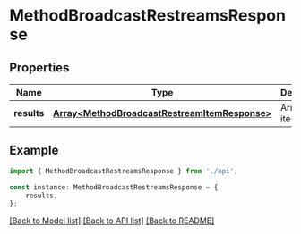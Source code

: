 # MethodBroadcastRestreamsResponse


## Properties

Name | Type | Description | Notes
------------ | ------------- | ------------- | -------------
**results** | [**Array&lt;MethodBroadcastRestreamItemResponse&gt;**](MethodBroadcastRestreamItemResponse.md) | Array of items | [default to undefined]

## Example

```typescript
import { MethodBroadcastRestreamsResponse } from './api';

const instance: MethodBroadcastRestreamsResponse = {
    results,
};
```

[[Back to Model list]](../README.md#documentation-for-models) [[Back to API list]](../README.md#documentation-for-api-endpoints) [[Back to README]](../README.md)
